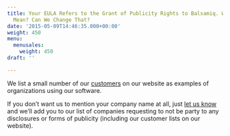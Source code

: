 ```yaml
---
title: Your EULA Refers to the Grant of Publicity Rights to Balsamiq. What Does That
  Mean? Can We Change That?
date: '2015-05-09T14:46:35.000+00:00'
weight: 450
menu:
  menusales:
    weight: 450
draft: ''

---
```


We list a small number of our [customers](https://balsamiq.com/company/customers/) on our website as examples of organizations using our software. 

If you don’t want us to mention your company name at all, just [let us know](https://balsamiq.com/company#contact) and we’ll add you to our list of companies requesting to not be party to any disclosures or forms of publicity (including our customer lists on our website).